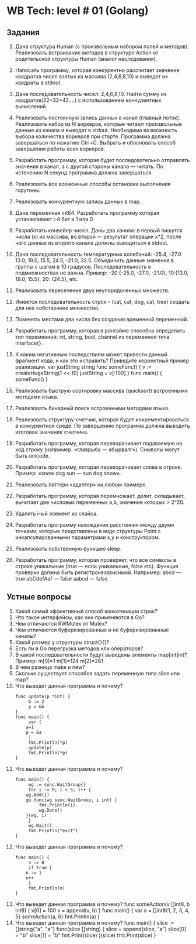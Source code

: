 # WB Tech: level # 01 (Golang)

## Задания
1. Дана структура Human (с произвольным набором полей и методов). Реализовать встраивание методов в структуре Action от родительской структуры Human (аналог наследования).

2. Написать программу, которая конкурентно рассчитает значение квадратов чисел взятых из массива (2,4,6,8,10) и выведет их квадраты в stdout.

3. Дана последовательность чисел: 2,4,6,8,10. Найти сумму их квадратов(22+32+42....) с использованием конкурентных вычислений.

4. Реализовать постоянную запись данных в канал (главный поток). Реализовать набор из N воркеров, которые читают произвольные данные из канала и выводят в stdout. Необходима возможность выбора количества воркеров при старте.
Программа должна завершаться по нажатию Ctrl+C. Выбрать и обосновать способ завершения работы всех воркеров.

5. Разработать программу, которая будет последовательно отправлять значения в канал, а с другой стороны канала — читать. По истечению N секунд программа должна завершаться.

6. Реализовать все возможные способы остановки выполнения горутины.

7. Реализовать конкурентную запись данных в map.

8. Дана переменная int64. Разработать программу которая устанавливает i-й бит в 1 или 0.

9. Разработать конвейер чисел. Даны два канала: в первый пишутся числа (x) из массива, во второй — результат операции x*2, после чего данные из второго канала должны выводиться в stdout.

10. Дана последовательность температурных колебаний: -25.4, -27.0 13.0, 19.0, 15.5, 24.5, -21.0, 32.5. Объединить данные значения в группы с шагом в 10 градусов. Последовательность в подмножноствах не важна.
Пример: -20:{-25.0, -27.0, -21.0}, 10:{13.0, 19.0, 15.5}, 20: {24.5}, etc.

11. Реализовать пересечение двух неупорядоченных множеств.

12. Имеется последовательность строк - (cat, cat, dog, cat, tree) создать для нее собственное множество.

13. Поменять местами два числа без создания временной переменной.

14. Разработать программу, которая в рантайме способна определить тип переменной: int, string, bool, channel из переменной типа interface{}.

15. К каким негативным последствиям может привести данный фрагмент кода, и как это исправить? Приведите корректный пример реализации.
	var justString string func someFunc() {
		v := createHugeString(1 << 10)
		justString = v[:100]
	}
	func main() { 
		someFunc()
	}

16. Реализовать быструю сортировку массива (quicksort) встроенными методами языка.

17. Реализовать бинарный поиск встроенными методами языка.

18. Реализовать структуру-счетчик, которая будет инкрементироваться в конкурентной среде. По завершению программа должна выводить итоговое значение счетчика.

19. Разработать программу, которая переворачивает подаваемую на ход строку (например: «главрыба — абырвалг»). Символы могут быть unicode.

20. Разработать программу, которая переворачивает слова в строке. Пример: «snow dog sun — sun dog snow».

21. Реализовать паттерн «адаптер» на любом примере.

22. Разработать программу, которая перемножает, делит, складывает, вычитает две числовых переменных a,b, значение которых > 2^20.

23. Удалить i-ый элемент из слайса.

24. Разработать программу нахождения расстояния между двумя точками, которые представлены в виде структуры Point с инкапсулированными параметрами x,y и конструктором.

25. Реализовать собственную функцию sleep.

26. Разработать программу, которая проверяет, что все символы в строке уникальные (true — если уникальные, false etc). Функция проверки должна быть регистронезависимой.
	Например:
	abcd — true 
	abCdefAaf — false 
	aabcd — false

## Устные вопросы
1. Какой самый эффективный способ конкатенации строк?
2. Что такое интерфейсы, как они применяются в Go?
3. Чем отличаются RWMutex от Mutex?
4. Чем отличаются буферизированные и не буферизированные каналы?
5. Какой размер у структуры struct{}{}?
6. Есть ли в Go перегрузка методов или операторов?
7. В какой последовательности будут выведены элементы map[int]int?
	Пример:
	m[0]=1 m[1]=124 m[2]=281
8. В чем разница make и new?
9. Сколько существует способов задать переменную типа slice или map?
10. Что выведет данная программа и почему?
	```shell
	func update(p *int) { 
	     b := 2
	     p = &b
	}
	func main() { 
	     var (
		a=1
		p = &a 
   	     )
	     fmt.Println(*p) 
	     update(p) 
	     fmt.Println(*p)
	}
	```
11. Что выведет данная программа и почему?
	```shell
	func main() {
	     wg := sync.WaitGroup{} 
	     for i := 0; i < 5; i++ {
		wg.Add(1)
		go func(wg sync.WaitGroup, i int) {
	  	     fmt.Println(i)
	 	     wg.Done() 
		}(wg, i)
	     }
	     wg.Wait() 
	     fmt.Println("exit")
	}
	```
12. Что выведет данная программа и почему?
	```shell
	func main() { 
	     n := 0
	     if true {
		n := 1
		n++ 
	     }
	     fmt.Println(n) 
	}
	```
13. Что выведет данная программа и почему?
	func someAction(v []int8, b int8) { 
		v[0] = 100
		v = append(v, b)
	}
	func main() {
		var a = []int8{1, 2, 3, 4, 5} 
		someAction(a, 6) 
		fmt.Println(a)
	}
14. Что выведет данная программа и почему?
	func main() {
		slice := []string{"a", "a"}
		func(slice []string) {
			slice = append(slice, "a") slice[0] = "b"
			slice[1] = "b" fmt.Print(slice)
		}(slice)
		fmt.Print(slice) 
	}
